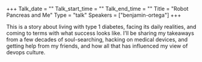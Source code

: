 +++
Talk_date = ""
Talk_start_time = ""
Talk_end_time = ""
Title = "Robot Pancreas and Me"
Type = "talk"
Speakers = ["benjamin-ortega"]
+++

This is a story about living with type 1 diabetes, facing its daily realities, and coming to terms with what success looks like. I’ll be sharing my takeaways from a few decades of soul-searching, hacking on medical devices, and getting help from my friends, and how all that has influenced my view of devops culture.
